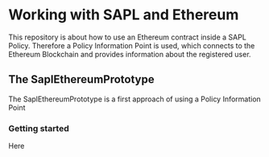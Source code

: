 ﻿# Working with SAPL and Ethereum

This repository is about how to use an Ethereum contract inside a SAPL Policy. Therefore a Policy Information Point is used, which connects to the Ethereum Blockchain and provides information about the registered user.

## The SaplEthereumPrototype

The SaplEthereumPrototype is a first approach of using a Policy Information Point

### Getting started

Here